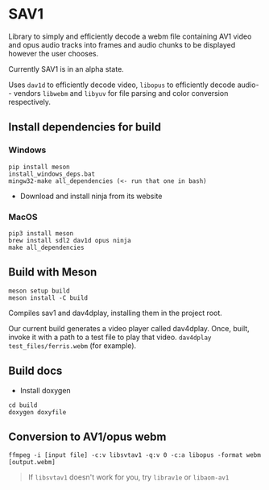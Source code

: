 # SAV1

Library to simply and efficiently decode a webm file containing AV1 video and opus audio tracks into frames and audio chunks to be displayed however the user chooses.

Currently SAV1 is in an alpha state.

Uses `dav1d` to efficiently decode video, `libopus` to efficiently decode audio-- vendors `libwebm` and `libyuv` for file parsing and color conversion respectively.

## Install dependencies for build
### Windows
```
pip install meson
install_windows_deps.bat
mingw32-make all_dependencies (<- run that one in bash)
```
+ Download and install ninja from its website

### MacOS
```
pip3 install meson
brew install sdl2 dav1d opus ninja
make all_dependencies
```

## Build with Meson
```
meson setup build
meson install -C build
```
Compiles sav1 and dav4dplay, installing them in the project root.

Our current build generates a video player called dav4dplay. Once, built, invoke it with a path to a test file to play that video. `dav4dplay test_files/ferris.webm` (for example).

## Build docs
+ Install doxygen

```
cd build
doxygen doxyfile
```

## Conversion to AV1/opus webm

`ffmpeg -i [input file] -c:v libsvtav1 -q:v 0 -c:a libopus -format webm [output.webm]`

> If `libsvtav1` doesn't work for you, try `librav1e` or `libaom-av1`
